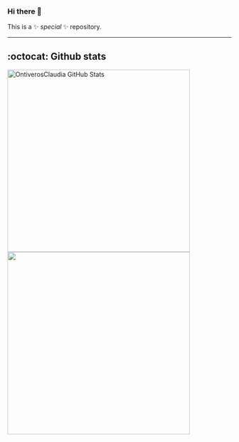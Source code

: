 ### Hi there 👋


This is a ✨ _special_ ✨ repository.

<hr>

## :octocat: Github stats  ##

<a href="https://github.com/OntiverosClaudia">
  <img align="center" src="https://github-readme-stats.vercel.app/api?username=OntiverosClaudia&theme=merko&show_icons=true" alt="OntiverosClaudia GitHub Stats" width="410px"/>
</a>

<a href="https://github.com/OntiverosClaudia">
  <img align="center" src="https://github-readme-stats.vercel.app/api/top-langs/?username=OntiverosClaudia&theme=merko&layout=compact" width="410px"/>
</a>

<!--
Here are some ideas to get you started:

- 🔭 I’m currently working on ...
- 🌱 I’m currently learning ...
- 👯 I’m looking to collaborate on ...
- 🤔 I’m looking for help with ...
- 💬 Ask me about ...
- 📫 How to reach me: ...
- 😄 Pronouns: ...
- ⚡ Fun fact: ...
-->
